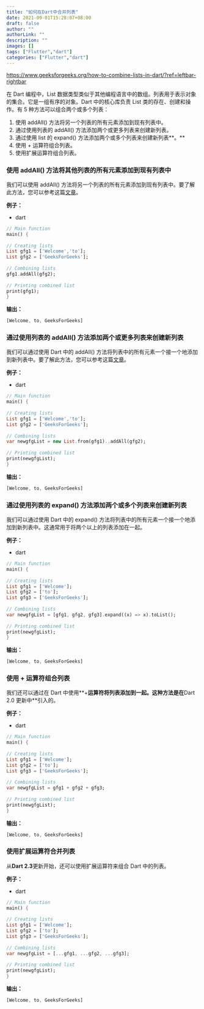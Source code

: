 ```yaml
---
title: "如何在Dart中合并列表"
date: 2021-09-01T15:28:07+08:00
draft: false
author: ""
authorLink: ""
description: ""
images: []
tags: ["Flutter","dart"]
categories: ["Flutter","dart"]
---
```


https://www.geeksforgeeks.org/how-to-combine-lists-in-dart/?ref=leftbar-rightbar

在 Dart 编程中，List 数据类型类似于其他编程语言中的数组。列表用于表示对象的集合。它是一组有序的对象。Dart 中的核心库负责 List 类的存在、创建和操作。有 5 种方法可以组合两个或多个列表：

1. 使用 addAll() 方法将另一个列表的所有元素添加到现有列表中。
2. 通过使用列表的 addAll() 方法添加两个或更多列表来创建新列表。
3. 通过使用 list 的 expand() 方法添加两个或多个列表来创建新列表**。**
4. 使用 + 运算符组合列表。
5. 使用扩展运算符组合列表。

### 使用 addAll() 方法将其他列表的所有元素添加到现有列表中

我们可以使用 addAll() 方法将另一个列表的所有元素添加到现有列表中。要了解此方法，您可以参考这篇[文章](https://www.geeksforgeeks.org/dart-programming-list/)。

**例子：**


- dart

```dart
// Main function
main() {
	
// Creating lists
List gfg1 = ['Welcome','to'];
List gfg2 = ['GeeksForGeeks'];
	
// Combining lists
gfg1.addAll(gfg2);
	
// Printing combined list
print(gfg1);
}

```


**输出：** 





```dart
[Welcome, to, GeeksForGeeks]
```

### 通过使用列表的 addAll() 方法添加两个或更多列表来创建新列表

我们可以通过使用 Dart 中的 addAll() 方法将列表中的所有元素一个接一个地添加到新列表中。要了解此方法，您可以参考这篇[文章](https://www.geeksforgeeks.org/dart-programming-list/)。

**例子：**


- dart

```dart
// Main function
main() {
	
// Creating lists
List gfg1 = ['Welcome','to'];
List gfg2 = ['GeeksForGeeks'];
	
// Combining lists
var newgfgList = new List.from(gfg1)..addAll(gfg2);
	
// Printing combined list
print(newgfgList);
}

```


**输出：** 

```dart
[Welcome, to, GeeksForGeeks]
```

### 通过使用列表的 expand() 方法添加两个或多个列表来创建新列表

我们可以通过使用 Dart 中的 expand() 方法将列表中的所有元素一个接一个地添加到新列表中。这通常用于将两个以上的列表添加在一起。

**例子：**


- dart

```dart
// Main function
main() {
	
// Creating lists
List gfg1 = ['Welcome'];
List gfg2 = ['to'];
List gfg3 = ['GeeksForGeeks'];
	
// Combining lists
var newgfgList = [gfg1, gfg2, gfg3].expand((x) => x).toList();
	
// Printing combined list
print(newgfgList);
}

```


**输出：** 





```dart
[Welcome, to, GeeksForGeeks]
```

### 使用 + 运算符组合列表

我们还可以通过在 Dart 中使用**+**运算符将列表添加到一起。这种方法是在**Dart 2.0 更新中**引入的。

**例子：**


- dart

```dart
// Main function
main() {
	
// Creating lists
List gfg1 = ['Welcome'];
List gfg2 = ['to'];
List gfg3 = ['GeeksForGeeks'];
	
// Combining lists
var newgfgList = gfg1 + gfg2 + gfg3;
	
// Printing combined list
print(newgfgList);
}

```


**输出：** 

```dart
[Welcome, to, GeeksForGeeks]
```

### 使用扩展运算符合并列表

从**Dart 2.3**更新开始，还可以使用扩展运算符来组合 Dart 中的列表。

**例子：**


- dart

```dart
// Main function
main() {
	
// Creating lists
List gfg1 = ['Welcome'];
List gfg2 = ['to'];
List gfg3 = ['GeeksForGeeks'];
	
// Combining lists
var newgfgList = [...gfg1, ...gfg2, ...gfg3];
	
// Printing combined list
print(newgfgList);
}

```

**输出：** 

```dart
[Welcome, to, GeeksForGeeks]
```

